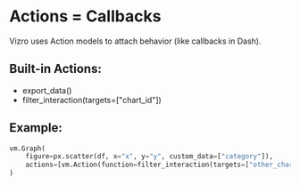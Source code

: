 # Actions = Callbacks

Vizro uses Action models to attach behavior (like callbacks in Dash).

## Built-in Actions:

- export_data()
- filter_interaction(targets=["chart_id"])

## Example:
```python
vm.Graph(
    figure=px.scatter(df, x="x", y="y", custom_data=["category"]),
    actions=[vm.Action(function=filter_interaction(targets=["other_chart"]))]
)
```